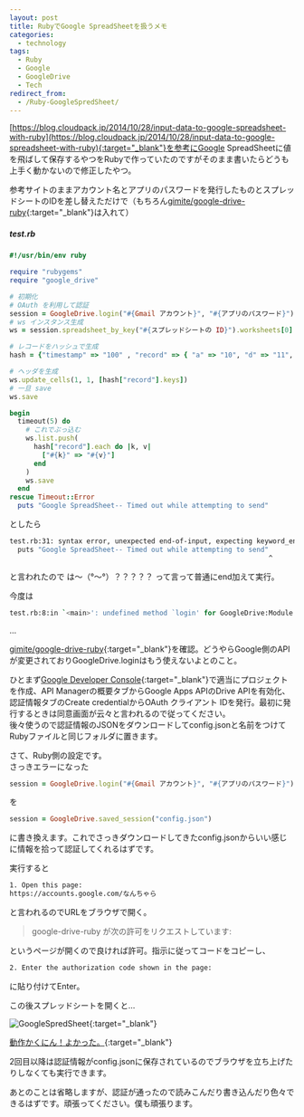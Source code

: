 ```yaml
---
layout: post
title: RubyでGoogle SpreadSheetを扱うメモ
categories:
  - technology
tags:
  - Ruby
  - Google
  - GoogleDrive
  - Tech
redirect_from:
  - /Ruby-GoogleSpredSheet/
---
```


[https://blog.cloudpack.jp/2014/10/28/input-data-to-google-spreadsheet-with-ruby](https://blog.cloudpack.jp/2014/10/28/input-data-to-google-spreadsheet-with-ruby){:target="_blank"}を参考にGoogle SpreadSheetに値を飛ばして保存するやつをRubyで作っていたのですがそのまま書いたらどうも上手く動かないので修正したやつ。

参考サイトのままアカウント名とアプリのパスワードを発行したものとスプレッドシートのIDを差し替えただけで（もちろん[gimite/google-drive-ruby](https://github.com/gimite/google-drive-ruby){:target="_blank"}は入れて）

##### test.rb

```ruby
#!/usr/bin/env ruby

require "rubygems"
require "google_drive"

# 初期化
# OAuth を利用して認証
session = GoogleDrive.login("#{Gmail アカウント}", "#{アプリのパスワード}")
# ws インスタンス生成
ws = session.spreadsheet_by_key("#{スプレッドシートの ID}").worksheets[0]

# レコードをハッシュで生成
hash = {"timestamp" => "100" , "record" => { "a" => "10", "d" => "11", "e" => "12", "x" => "13" }}

# ヘッダを生成
ws.update_cells(1, 1, [hash["record"].keys])
# 一旦 save
ws.save

begin
  timeout(5) do
    # これでぶっ込む
    ws.list.push(
      hash["record"].each do |k, v|
        ["#{k}" => "#{v}"]
      end
    )
    ws.save
  end
rescue Timeout::Error
  puts "Google SpreadSheet-- Timed out while attempting to send"
```

としたら

```bash
test.rb:31: syntax error, unexpected end-of-input, expecting keyword_end
  puts "Google SpreadSheet-- Timed out while attempting to send"
                                                                ^
```

と言われたので は～（°～°）？？？？？ って言って普通にend加えて実行。

今度は

```bash
test.rb:8:in `<main>': undefined method `login' for GoogleDrive:Module (NoMethodError)
```

…

[gimite/google-drive-ruby](https://github.com/gimite/google-drive-ruby){:target="_blank"}を確認。どうやらGoogle側のAPIが変更されておりGoogleDrive.loginはもう使えないよとのこと。

ひとまず[Google Developer Console](https://console.developers.google.com/){:target="_blank"}で適当にプロジェクトを作成、API Managerの概要タブからGoogle Apps APIのDrive APIを有効化、認証情報タブのCreate credentialからOAuth クライアント IDを発行。最初に発行するときは同意画面が云々と言われるので従ってください。  
後々使うので認証情報のJSONをダウンロードしてconfig.jsonと名前をつけてRubyファイルと同じフォルダに置きます。

さて、Ruby側の設定です。  
さっきエラーになった

```ruby
session = GoogleDrive.login("#{Gmail アカウント}", "#{アプリのパスワード}")
```

を

```ruby
session = GoogleDrive.saved_session("config.json")
```

に書き換えます。これでさっきダウンロードしてきたconfig.jsonからいい感じに情報を拾って認証してくれるはずです。

実行すると

```bash
1. Open this page:
https://accounts.google.com/なんちゃら
```

と言われるのでURLをブラウザで開く。

> google-drive-ruby が次の許可をリクエストしています:

というページが開くので良ければ許可。指示に従ってコードをコピーし、

```bash
2. Enter the authorization code shown in the page:
```

に貼り付けてEnter。

この後スプレッドシートを開くと…

![GoogleSpredSheet]({{site.url}}/images/Ruby-GoogleSpredSheet-1.png){:target="_blank"}

[動作かくにん！よかった。](http://www.j-cast.com/tv/2014/05/08204104.html){:target="_blank"}

2回目以降は認証情報がconfig.jsonに保存されているのでブラウザを立ち上げたりしなくても実行できます。

あとのことは省略しますが、認証が通ったので読みこんだり書き込んだり色々できるはずです。頑張ってください。僕も頑張ります。
